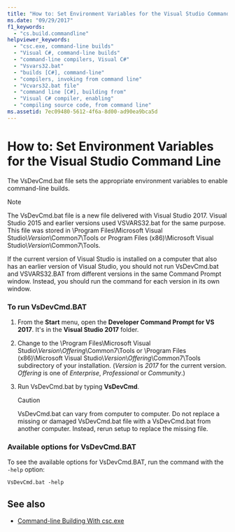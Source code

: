 ```yaml
---
title: "How to: Set Environment Variables for the Visual Studio Command Line"
ms.date: "09/29/2017"
f1_keywords:
  - "cs.build.commandline"
helpviewer_keywords:
  - "csc.exe, command-line builds"
  - "Visual C#, command-line builds"
  - "command-line compilers, Visual C#"
  - "Vsvars32.bat"
  - "builds [C#], command-line"
  - "compilers, invoking from command line"
  - "Vcvars32.bat file"
  - "command line [C#], building from"
  - "Visual C# compiler, enabling"
  - "compiling source code, from command line"
ms.assetid: 7ec09480-5612-4f6a-8d00-ad90ea9bca5d
---
```

# How to: Set Environment Variables for the Visual Studio Command Line

The VsDevCmd.bat file sets the appropriate environment variables to enable command-line builds.

> [!NOTE]
> The VsDevCmd.bat file is a new file delivered with Visual Studio 2017. Visual Studio 2015 and earlier versions used VSVARS32.bat for the same purpose. This file was stored in \Program Files\Microsoft Visual Studio\\*Version*\Common7\Tools or Program Files (x86)\Microsoft Visual Studio\\*Version*\Common7\Tools.

If the current version of Visual Studio is installed on a computer that also has an earlier version of Visual Studio, you should not run VsDevCmd.bat and VSVARS32.BAT from different versions in the same Command Prompt window. Instead, you should run the command for each version in its own window.

### To run VsDevCmd.BAT

1. From the **Start** menu, open the **Developer Command Prompt for VS 2017**.  It's in the **Visual Studio 2017** folder.

2. Change to the \Program Files\Microsoft Visual Studio\\*Version*\\*Offering*\Common7\Tools or \Program Files (x86)\Microsoft Visual Studio\\*Version*\\*Offering*\Common7\Tools subdirectory of your installation.  (*Version* is *2017* for the current version. *Offering* is one of *Enterprise*, *Professional* or *Community*.)

3. Run VsDevCmd.bat by typing **VsDevCmd**.

    > [!CAUTION]
    > VsDevCmd.bat can vary from computer to computer. Do not replace a missing or damaged VsDevCmd.bat file with a VsDevCmd.bat from another computer. Instead, rerun setup to replace the missing file.

### Available options for VsDevCmd.BAT

To see the available options for VsDevCmd.BAT, run the command with the `-help` option:

```console
VsDevCmd.bat -help
```

## See also

- [Command-line Building With csc.exe](./command-line-building-with-csc-exe.md)
